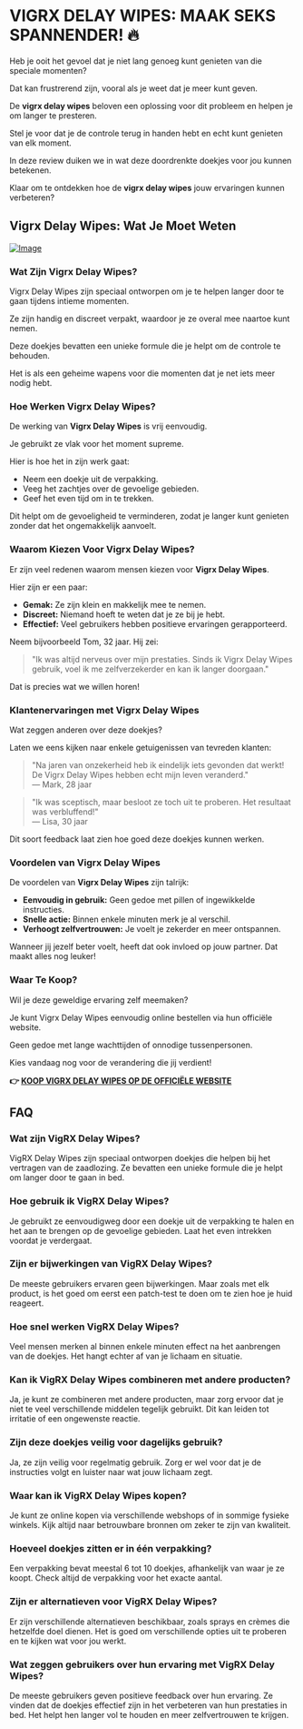 # VIGRX DELAY WIPES: MAAK SEKS SPANNENDER! 🔥

Heb je ooit het gevoel dat je niet lang genoeg kunt genieten van die speciale momenten? 

Dat kan frustrerend zijn, vooral als je weet dat je meer kunt geven. 

De **vigrx delay wipes** beloven een oplossing voor dit probleem en helpen je om langer te presteren. 

Stel je voor dat je de controle terug in handen hebt en echt kunt genieten van elk moment. 

In deze review duiken we in wat deze doordrenkte doekjes voor jou kunnen betekenen. 

Klaar om te ontdekken hoe de **vigrx delay wipes** jouw ervaringen kunnen verbeteren?

## Vigrx Delay Wipes: Wat Je Moet Weten

[![Image](https://www2.sellhealth.com/136/vigrx_delay_wipes_300x250-v1.png)](https://gchaffi.com/ocziYbpb)

### Wat Zijn Vigrx Delay Wipes?

Vigrx Delay Wipes zijn speciaal ontworpen om je te helpen langer door te gaan tijdens intieme momenten. 

Ze zijn handig en discreet verpakt, waardoor je ze overal mee naartoe kunt nemen.

Deze doekjes bevatten een unieke formule die je helpt om de controle te behouden.

Het is als een geheime wapens voor die momenten dat je net iets meer nodig hebt.

### Hoe Werken Vigrx Delay Wipes?

De werking van **Vigrx Delay Wipes** is vrij eenvoudig. 

Je gebruikt ze vlak voor het moment supreme. 

Hier is hoe het in zijn werk gaat:

- Neem een doekje uit de verpakking.
- Veeg het zachtjes over de gevoelige gebieden.
- Geef het even tijd om in te trekken.

Dit helpt om de gevoeligheid te verminderen, zodat je langer kunt genieten zonder dat het ongemakkelijk aanvoelt.

### Waarom Kiezen Voor Vigrx Delay Wipes?

Er zijn veel redenen waarom mensen kiezen voor **Vigrx Delay Wipes**. 

Hier zijn er een paar:

- **Gemak:** Ze zijn klein en makkelijk mee te nemen.
- **Discreet:** Niemand hoeft te weten dat je ze bij je hebt.
- **Effectief:** Veel gebruikers hebben positieve ervaringen gerapporteerd.

Neem bijvoorbeeld Tom, 32 jaar. Hij zei:

> "Ik was altijd nerveus over mijn prestaties. Sinds ik Vigrx Delay Wipes gebruik, voel ik me zelfverzekerder en kan ik langer doorgaan."

Dat is precies wat we willen horen!

### Klantenervaringen met Vigrx Delay Wipes

Wat zeggen anderen over deze doekjes? 

Laten we eens kijken naar enkele getuigenissen van tevreden klanten:

> "Na jaren van onzekerheid heb ik eindelijk iets gevonden dat werkt! De Vigrx Delay Wipes hebben echt mijn leven veranderd."  
> — Mark, 28 jaar

> "Ik was sceptisch, maar besloot ze toch uit te proberen. Het resultaat was verbluffend!"  
> — Lisa, 30 jaar

Dit soort feedback laat zien hoe goed deze doekjes kunnen werken.

### Voordelen van Vigrx Delay Wipes

De voordelen van **Vigrx Delay Wipes** zijn talrijk:

- **Eenvoudig in gebruik:** Geen gedoe met pillen of ingewikkelde instructies.
- **Snelle actie:** Binnen enkele minuten merk je al verschil.
- **Verhoogt zelfvertrouwen:** Je voelt je zekerder en meer ontspannen.

Wanneer jij jezelf beter voelt, heeft dat ook invloed op jouw partner. Dat maakt alles nog leuker!

### Waar Te Koop?

Wil je deze geweldige ervaring zelf meemaken? 

Je kunt Vigrx Delay Wipes eenvoudig online bestellen via hun officiële website. 

Geen gedoe met lange wachttijden of onnodige tussenpersonen.

Kies vandaag nog voor de verandering die jij verdient!



**👉 [KOOP VIGRX DELAY WIPES OP DE OFFICIËLE WEBSITE](https://gchaffi.com/ocziYbpb)**

## FAQ

### Wat zijn VigRX Delay Wipes?
VigRX Delay Wipes zijn speciaal ontworpen doekjes die helpen bij het vertragen van de zaadlozing. Ze bevatten een unieke formule die je helpt om langer door te gaan in bed.

### Hoe gebruik ik VigRX Delay Wipes?
Je gebruikt ze eenvoudigweg door een doekje uit de verpakking te halen en het aan te brengen op de gevoelige gebieden. Laat het even intrekken voordat je verdergaat. 

### Zijn er bijwerkingen van VigRX Delay Wipes?
De meeste gebruikers ervaren geen bijwerkingen. Maar zoals met elk product, is het goed om eerst een patch-test te doen om te zien hoe je huid reageert.

### Hoe snel werken VigRX Delay Wipes?
Veel mensen merken al binnen enkele minuten effect na het aanbrengen van de doekjes. Het hangt echter af van je lichaam en situatie.

### Kan ik VigRX Delay Wipes combineren met andere producten?
Ja, je kunt ze combineren met andere producten, maar zorg ervoor dat je niet te veel verschillende middelen tegelijk gebruikt. Dit kan leiden tot irritatie of een ongewenste reactie.

### Zijn deze doekjes veilig voor dagelijks gebruik?
Ja, ze zijn veilig voor regelmatig gebruik. Zorg er wel voor dat je de instructies volgt en luister naar wat jouw lichaam zegt.

### Waar kan ik VigRX Delay Wipes kopen?
Je kunt ze online kopen via verschillende webshops of in sommige fysieke winkels. Kijk altijd naar betrouwbare bronnen om zeker te zijn van kwaliteit.

### Hoeveel doekjes zitten er in één verpakking?
Een verpakking bevat meestal 6 tot 10 doekjes, afhankelijk van waar je ze koopt. Check altijd de verpakking voor het exacte aantal.

### Zijn er alternatieven voor VigRX Delay Wipes?
Er zijn verschillende alternatieven beschikbaar, zoals sprays en crèmes die hetzelfde doel dienen. Het is goed om verschillende opties uit te proberen en te kijken wat voor jou werkt.

### Wat zeggen gebruikers over hun ervaring met VigRX Delay Wipes?
De meeste gebruikers geven positieve feedback over hun ervaring. Ze vinden dat de doekjes effectief zijn in het verbeteren van hun prestaties in bed. Het helpt hen langer vol te houden en meer zelfvertrouwen te krijgen.
